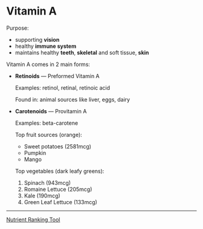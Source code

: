 # Vitamin A

Purpose:
* supporting **vision**
* healthy **immune system**
* maintains healthy **teeth**, **skeletal** and soft tissue, **skin**

Vitamin A comes in 2 main forms:

* **Retinoids** — Preformed Vitamin A 

    Examples: retinol, retinal, retinoic acid

    Found in: animal sources like liver, eggs, dairy

* **Carotenoids** — Provitamin A

    Examples: beta-carotene

    Top fruit sources (orange):
    * Sweet potatoes (2581mcg)
    * Pumpkin
    * Mango

    Top vegetables (dark leafy greens):
    1. Spinach (943mcg)
    2. Romaine Lettuce (205mcg)
    3. Kale (190mcg)
    4. Green Leaf Lettuce (133mcg)

---

[Nutrient Ranking Tool](https://tools.myfooddata.com/nutrient-ranking-tool/vitamin-a-rae/all/highest/household/common/no)